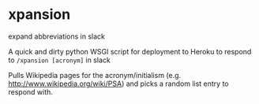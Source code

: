 # xpansion
expand abbreviations in slack

A quick and dirty python WSGI script for deployment to Heroku to respond to `/xpansion [acronym]` in slack

Pulls Wikipedia pages for the acronym/initialism (e.g. http://www.wikipedia.org/wiki/PSA) and picks a random list entry to respond with.
